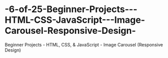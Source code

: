 # -6-of-25-Beginner-Projects---HTML-CSS-JavaScript---Image-Carousel-Responsive-Design-
Beginner Projects - HTML, CSS, &amp; JavaScript - Image Carousel (Responsive Design)
